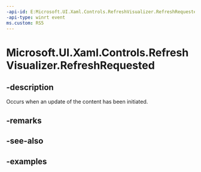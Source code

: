 ```yaml
---
-api-id: E:Microsoft.UI.Xaml.Controls.RefreshVisualizer.RefreshRequested
-api-type: winrt event
ms.custom: RS5
---
```

<!-- Event syntax.
public event TypedEventHandler RefreshRequested<RefreshVisualizer, RefreshRequestedEventArgs>
-->

# Microsoft.UI.Xaml.Controls.RefreshVisualizer.RefreshRequested


## -description

Occurs when an update of the content has been initiated.


## -remarks


## -see-also


## -examples


